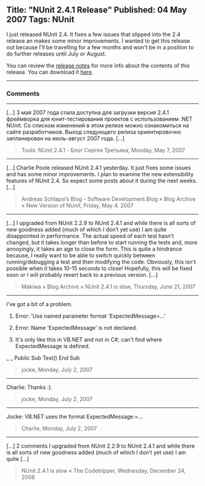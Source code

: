 Title: "NUnit 2.4.1 Release"
Published: 04 May 2007
Tags: NUnit
---
I just released NUnit 2.4. It fixes a few issues that slipped into the 2.4 release an makes some minor improvements. I wanted to get this release out because I'll be travelling for a few months and won't be in a position to do further releases until July or August.

You can review the <a href="http://nunit.com/?p=releaseNotes&r=2.4.1">release notes</a> for more info about the contents of this release. You can download it <a href="http://nunit.com/?p=download">here</a>.

---

### Comments

---

[...] 3 мая 2007 года стала доступна для загрузки версия 2.4.1 фреймворка для юнит-тестирования проектов с использованием .NET NUnit. Со списком изменений в этом релизе можно ознакомиться на сайте разработчиков. Выход следующего релиза ориентировочно запланирован на июль-август 2007 года. [...]
>Tools: NUnit 2.4.1 - Блог Сергея Третьяка, Monday, May 7, 2007

---

[...] Charlie Poole released NUnit 2.4.1 yesterday. It just fixes some issues and has some minor improvements. I plan to examine the new extensibility features of NUnit 2.4. So expect some posts about it during the next weeks. [...]
>Andreas Schlapsi&#8217;s Blog - Software Development Blog &raquo; Blog Archive &raquo; New Version of NUnit, Friday, May 4, 2007

---

[...] I upgraded from NUnit 2.2.9 to NUnit 2.4.1 and while there is all sorts of new goodness added (much of which I don&#8217;t yet use) I am quite disappointed in performance. The actual speed of each test hasn&#8217;t changed, but it takes longer than before to start running the tests and, more annoyingly, it takes an age to close the form. This is quite a hindrance because, I really want to be able to switch quickly between running/debugging a test and then modifying the code. Obviously, this isn&#8217;t possible when it takes 10-15 seconds to close! Hopefully, this will be fixed soon or I will probably revert back to a previous version. [...]
>Makiwa &raquo; Blog Archive &raquo; NUnit 2.4.1 is slow, Thursday, June 21, 2007

---

I've got a bit of a problem.

1) Error: 'Use named parameter format 'ExpectedMessage=...'

2) Error: Name 'ExpectedMessage' is not declared.

3) It's only like this in VB.NET and not in C#, can't find where ExpectedMessage is defined.

 _
 _
Public Sub Test()
End Sub
>jocke, Monday, July 2, 2007

---

Charlie: Thanks :).
>jocke, Monday, July 2, 2007

---

Jocke: VB.NET uses the format ExpectedMessage:=...
>Charlie, Monday, July 2, 2007

---

[...] 2 comments  I upgraded from NUnit 2.2.9 to NUnit 2.4.1 and while there is all sorts of new goodness added (much of which I don&#8217;t yet use) I am quite [...]
>NUnit 2.4.1 is slow &laquo; The Codetripper, Wednesday, December 24, 2008
